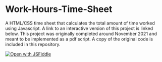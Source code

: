 # Work-Hours-Time-Sheet
A HTML/CSS time sheet that calculates the total amount of time worked using Javascript. A link to an interactive version of this project is linked below. This project was originally completed around November 2021 and meant to be implemented as a pdf script. A copy of the original code is included in this repository.

[![Open with JSFiddle](https://img.shields.io/static/v1?message=Open%20with%20JSFiddle&logo=jsfiddle&labelColor=5c5c5c&color=blue&logoColor=9cf&label=%20)](https://jsfiddle.net/biabab/3oL01h59/665/)
